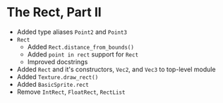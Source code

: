 # The Rect, Part II

- Added type aliases `Point2` and `Point3`
- `Rect`
    - Added `Rect.distance_from_bounds()`
    - Added `point in rect` support for `Rect`
    - Improved docstrings
- Added `Rect` and it's constructors, `Vec2`, and `Vec3` to top-level module
- Added `Texture.draw_rect()`
- Added `BasicSprite.rect`
- Remove `IntRect`, `FloatRect`, `RectList`
